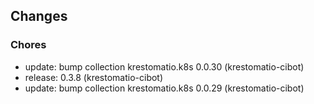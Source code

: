 ## Changes

### Chores

* update: bump collection krestomatio.k8s 0.0.30 (krestomatio-cibot)
* release: 0.3.8 (krestomatio-cibot)
* update: bump collection krestomatio.k8s 0.0.29 (krestomatio-cibot)
